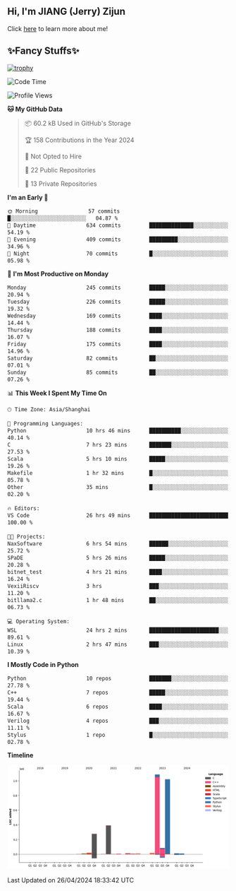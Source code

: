 ## Hi, I'm JIANG (Jerry) Zijun

Click [here](https://jzjerry.github.io/about/) to learn more about me!

## ✨Fancy Stuffs✨
[![trophy](https://github-profile-trophy.vercel.app/?username=jzjerry&theme=onedark)](https://github.com/ryo-ma/github-profile-trophy)
<!--START_SECTION:waka-->
![Code Time](http://img.shields.io/badge/Code%20Time-443%20hrs%2048%20mins-blue)

![Profile Views](http://img.shields.io/badge/Profile%20Views-0-blue)

**🐱 My GitHub Data** 

> 📦 60.2 kB Used in GitHub's Storage 
 > 
> 🏆 158 Contributions in the Year 2024
 > 
> 🚫 Not Opted to Hire
 > 
> 📜 22 Public Repositories 
 > 
> 🔑 13 Private Repositories 
 > 
**I'm an Early 🐤** 

```text
🌞 Morning                57 commits          █░░░░░░░░░░░░░░░░░░░░░░░░   04.87 % 
🌆 Daytime                634 commits         ██████████████░░░░░░░░░░░   54.19 % 
🌃 Evening                409 commits         █████████░░░░░░░░░░░░░░░░   34.96 % 
🌙 Night                  70 commits          █░░░░░░░░░░░░░░░░░░░░░░░░   05.98 % 
```
📅 **I'm Most Productive on Monday** 

```text
Monday                   245 commits         █████░░░░░░░░░░░░░░░░░░░░   20.94 % 
Tuesday                  226 commits         █████░░░░░░░░░░░░░░░░░░░░   19.32 % 
Wednesday                169 commits         ████░░░░░░░░░░░░░░░░░░░░░   14.44 % 
Thursday                 188 commits         ████░░░░░░░░░░░░░░░░░░░░░   16.07 % 
Friday                   175 commits         ████░░░░░░░░░░░░░░░░░░░░░   14.96 % 
Saturday                 82 commits          ██░░░░░░░░░░░░░░░░░░░░░░░   07.01 % 
Sunday                   85 commits          ██░░░░░░░░░░░░░░░░░░░░░░░   07.26 % 
```


📊 **This Week I Spent My Time On** 

```text
🕑︎ Time Zone: Asia/Shanghai

💬 Programming Languages: 
Python                   10 hrs 46 mins      ██████████░░░░░░░░░░░░░░░   40.14 % 
C                        7 hrs 23 mins       ███████░░░░░░░░░░░░░░░░░░   27.53 % 
Scala                    5 hrs 10 mins       █████░░░░░░░░░░░░░░░░░░░░   19.26 % 
Makefile                 1 hr 32 mins        █░░░░░░░░░░░░░░░░░░░░░░░░   05.78 % 
Other                    35 mins             █░░░░░░░░░░░░░░░░░░░░░░░░   02.20 % 

🔥 Editors: 
VS Code                  26 hrs 49 mins      █████████████████████████   100.00 % 

🐱‍💻 Projects: 
NaxSoftware              6 hrs 54 mins       ██████░░░░░░░░░░░░░░░░░░░   25.72 % 
SPaDE                    5 hrs 26 mins       █████░░░░░░░░░░░░░░░░░░░░   20.28 % 
bitnet_test              4 hrs 21 mins       ████░░░░░░░░░░░░░░░░░░░░░   16.24 % 
VexiiRiscv               3 hrs               ███░░░░░░░░░░░░░░░░░░░░░░   11.20 % 
bitllama2.c              1 hr 48 mins        ██░░░░░░░░░░░░░░░░░░░░░░░   06.73 % 

💻 Operating System: 
WSL                      24 hrs 2 mins       ██████████████████████░░░   89.61 % 
Linux                    2 hrs 47 mins       ███░░░░░░░░░░░░░░░░░░░░░░   10.39 % 
```

**I Mostly Code in Python** 

```text
Python                   10 repos            ███████░░░░░░░░░░░░░░░░░░   27.78 % 
C++                      7 repos             █████░░░░░░░░░░░░░░░░░░░░   19.44 % 
Scala                    6 repos             ████░░░░░░░░░░░░░░░░░░░░░   16.67 % 
Verilog                  4 repos             ███░░░░░░░░░░░░░░░░░░░░░░   11.11 % 
Stylus                   1 repo              █░░░░░░░░░░░░░░░░░░░░░░░░   02.78 % 
```



**Timeline**

![Lines of Code chart](https://raw.githubusercontent.com/Jzjerry/Jzjerry/main/assets/bar_graph.png)


 Last Updated on 26/04/2024 18:33:42 UTC
<!--END_SECTION:waka-->
